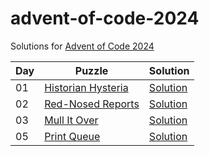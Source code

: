 # advent-of-code-2024

Solutions for [Advent of Code 2024](https://adventofcode.com/2024)

| Day | Puzzle                                                    | Solution                             |
|-----|-----------------------------------------------------------|--------------------------------------|
| 01  | [Historian Hysteria](https://adventofcode.com/2024/day/1) | [Solution](src/main/kotlin/Day01.kt) |
| 02  | [Red-Nosed Reports](https://adventofcode.com/2024/day/2)  | [Solution](src/main/kotlin/Day02.kt) |
| 03  | [Mull It Over](https://adventofcode.com/2024/day/3)       | [Solution](src/main/kotlin/Day03.kt) |
| 05  | [Print Queue](https://adventofcode.com/2024/day/5)        | [Solution](src/main/kotlin/Day05.kt) |
